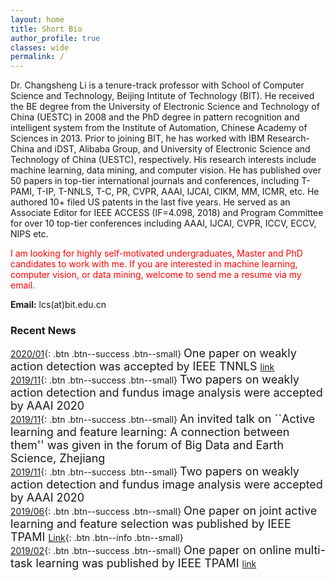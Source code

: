 ```yaml
---
layout: home
title: Short Bio
author_profile: true
classes: wide
permalink: /
---
```


Dr. Changsheng Li is a tenure-track professor with School of Computer Science and Technology, Beijing Intitute of Technology (BIT). He received the BE degree from the University of Electronic Science and Technology of China (UESTC) in 2008 and the PhD degree  in pattern recognition and intelligent system from the Institute of Automation, Chinese Academy of Sciences in 2013. Prior to joining BIT, he has worked with IBM Research-China and iDST, Alibaba Group, and University of Electronic Science and Technology of China (UESTC), respectively. His research interests include machine learning, data mining, and computer vision. He has published over 50 papers in top-tier international journals and conferences, including T-PAMI, T-IP, T-NNLS, T-C, PR, CVPR, AAAI, IJCAI, CIKM, MM, ICMR, etc. He authored 10+ filed US patents in the last five years. 
He served as an Associate Editor for IEEE ACCESS (IF=4.098, 2018) and Program Committee for over 10 top-tier conferences including AAAI, IJCAI, CVPR, ICCV, ECCV, NIPS etc. 


<font color="red"> I am looking for highly self-motivated undergraduates, Master and PhD candidates to work with me.
If you are interested in machine learning, computer vision, or data mining, welcome to send me a resume via my email.</font>

**Email:** lcs(at)bit.edu.cn


### Recent News

[2020/01](#link){: .btn .btn--success .btn--small} <font size="4">
One paper on weakly action detection was accepted by IEEE TNNLS </font> [link](https://ieeexplore.ieee.org/document/8967204/)<br>
[2019/11](#link){: .btn .btn--success .btn--small} <font size="4">Two papers on weakly action detection and fundus image analysis were accepted by AAAI 2020 </font> <br>
[2019/11](#link){: .btn .btn--success .btn--small} <font size="4"> An invited talk on ``Active learning and feature learning: A connection between them'' was given in the forum of Big Data and Earth Science, Zhejiang</font> <br>
[2019/11](#link){: .btn .btn--success .btn--small} <font size="4">Two papers on weakly action detection and fundus image analysis were accepted by AAAI 2020 </font> <br>
[2019/06](#link){: .btn .btn--success .btn--small} <font size="4">
One paper on joint active learning and feature selection was published by IEEE TPAMI </font> [Link](https://ieeexplore.ieee.org/document/8367893){: .btn .btn--info .btn--small} <br>
[2019/02](#link){: .btn .btn--success .btn--small} <font size="4">One paper on online multi-task learning was published by IEEE TPAMI </font> [link](https://ieeexplore.ieee.org/document/8260965) <br>

